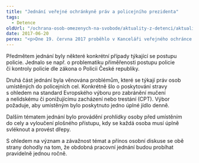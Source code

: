 ```yaml
---
title: "Jednání veřejné ochránkyně práv a policejního prezidenta"
tags:
  - Detence
oldUrl: "/ochrana-osob-omezenych-na-svobode/aktuality-z-detenci/aktuality-z-detenci-2017/jednani-verejne-ochrankyne-prav-a-policejniho-prezidenta/"
date: 2017-06-20
perex: "<p>Dne 19. června 2017 proběhlo v Kanceláři veřejného ochránce práv v Brně pracovní jednání veřejné ochránkyně práv Mgr. Anny Šabatové, Ph. D. a policejního prezidenta genmjr. Mgr. Bc. Tomáše Tuhého. Jednání se účastnili také pracovníci odboru vnitřní kontroly Policejního prezidia České republiky a pracovníci oddělení dohledu nad omezováním osobní svobody a oddělení veřejného pořádku Kanceláře veřejného ochránce práv.</p>"
---
```


<!-- imported from the old website -->

<p>Předmětem jednání byly některé konkrétní případy týkající se postupu policie. Jednalo se např. o problematiku přiměřenosti postupu policie či kontroly policie dle zákona o Policii České republiky. </p> <p>Druhá část jednání byla věnována problémům, které se týkají práv osob umístěných do policejních cel. Konkrétně šlo o poskytování stravy s ohledem na standard Evropského výboru pro zabránění mučení a nelidskému či ponižujícímu zacházení nebo trestání (CPT). Výbor požaduje, aby umístěným bylo poskytnuto jedno úplné jídlo denně. </p> <p>Dalším tématem jednání bylo provádění prohlídky osoby před umístěním do cely a vyloučení plošného přístupu, kdy se každá osoba musí úplně svléknout a provést dřepy. </p><p> S ohledem na význam a závažnost témat a přínos osobní diskuse se obě strany dohodly na tom, že obdobná pracovní jednání budou probíhat pravidelně jednou ročně.</p>
